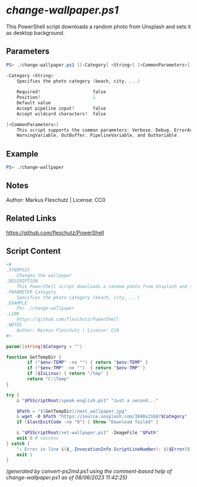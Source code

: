 *change-wallpaper.ps1*
================

This PowerShell script downloads a random photo from Unsplash and sets it as desktop background.

Parameters
----------
```powershell
PS> ./change-wallpaper.ps1 [[-Category] <String>] [<CommonParameters>]

-Category <String>
    Specifies the photo category (beach, city, ...)
    
    Required?                    false
    Position?                    1
    Default value                
    Accept pipeline input?       false
    Accept wildcard characters?  false

[<CommonParameters>]
    This script supports the common parameters: Verbose, Debug, ErrorAction, ErrorVariable, WarningAction, 
    WarningVariable, OutBuffer, PipelineVariable, and OutVariable.
```

Example
-------
```powershell
PS> ./change-wallpaper

```

Notes
-----
Author: Markus Fleschutz | License: CC0

Related Links
-------------
https://github.com/fleschutz/PowerShell

Script Content
--------------
```powershell
<#
.SYNOPSIS
	Changes the wallpaper
.DESCRIPTION
	This PowerShell script downloads a random photo from Unsplash and sets it as desktop background.
.PARAMETER Category
	Specifies the photo category (beach, city, ...)
.EXAMPLE
	PS> ./change-wallpaper 
.LINK
	https://github.com/fleschutz/PowerShell
.NOTES
	Author: Markus Fleschutz | License: CC0
#>

param([string]$Category = "")

function GetTempDir {
        if ("$env:TEMP" -ne "") { return "$env:TEMP" }
        if ("$env:TMP" -ne "")  { return "$env:TMP" }
        if ($IsLinux) { return "/tmp" }
        return "C:\Temp"
}

try {
	& "$PSScriptRoot/speak-english.ps1" "Just a second..."

	$Path = "$(GetTempDir)/next_wallpaper.jpg"
	& wget -O $Path "https://source.unsplash.com/3840x2160?$Category"
	if ($lastExitCode -ne "0") { throw "Download failed" }

	& "$PSScriptRoot/set-wallpaper.ps1" -ImageFile "$Path"
	exit 0 # success
} catch {
	"⚠️ Error in line $($_.InvocationInfo.ScriptLineNumber): $($Error[0])"
	exit 1
}
```

*(generated by convert-ps2md.ps1 using the comment-based help of change-wallpaper.ps1 as of 08/06/2023 11:42:25)*
